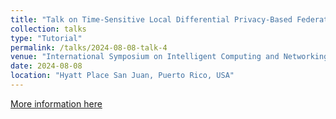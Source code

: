 ```yaml
---
title: "Talk on Time-Sensitive Local Differential Privacy-Based Federated Learning for Vehicular Digital Twin Networks"
collection: talks
type: "Tutorial"
permalink: /talks/2024-08-08-talk-4
venue: "International Symposium on Intelligent Computing and Networking"
date: 2024-08-08
location: "Hyatt Place San Juan, Puerto Rico, USA"
---
```


[More information here](https://link.springer.com/chapter/10.1007/978-3-031-67447-1_8)


